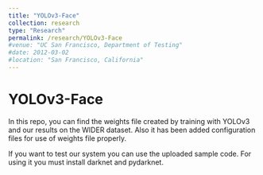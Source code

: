 ```yaml
---
title: "YOLOv3-Face"
collection: research
type: "Research"
permalink: /research/YOLOv3-Face
#venue: "UC San Francisco, Department of Testing"
#date: 2012-03-02
#location: "San Francisco, California"
---
```


# YOLOv3-Face

In this repo, you can find the weights file created by training with YOLOv3 and our results on the WIDER dataset. Also it has been added configuration files for use of weights file properly.

If you want to test our system you can use the uploaded sample code. For using it you must install darknet and pydarknet.
